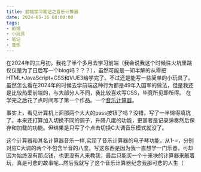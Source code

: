 ```yaml
---
title: 前端学习笔记之音乐计算器
date: 2024-05-16 00:00:00
tags:
- 前端
- 小玩具
- 笔记
- 音乐
---
```

在2024年的三月初，我花了半个多月去学习前端（我会说我这个时候往火坑里跳仅仅是为了日后写一个blog吗？？？），虽然可能是一知半解的从零把HTML+JavaScript+CSS和VUE3给学完了。不过还是能写一些简单的小玩具了。
虽然怎么看在2024年的时候去学前端这种行为都是49年入国军的做法，但是我还是比较热爱前端的，与大部分人不同，我比较喜欢写CSS，毕竟所见即所得。
在学完之后花了点时间写了第一个作品。一个[音乐计算器](https://tlmemo.github.io/MusicCaculator/)。

事实上，看见计算机上面那两个大大的pass按钮了吗？没错，写了一半懒得填坑了。本来还打算加入切换不同的调子，升降八度的功能，更甚者是记录弹奏然后保存和加载的功能。但结果是只写了个点击切换C大调音乐模式就没了。

这个计算器和其名计算器音乐一样,实现了音乐计算器的电子琴功能，从1-=，分别对应C大调的两个不包含半音的八度。写这东西是因为我一直想学一门乐器，可却因为始终没有那点钱，也更没有人来教我，最后只能买一个十来块的计算器来敲着玩，真是可悲的故事呢...然后我就写了这个音乐计算器纪念我那可悲的人生（